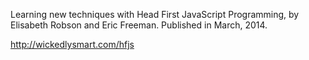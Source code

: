 Learning new techniques with Head First JavaScript Programming, by Elisabeth Robson and Eric Freeman.
Published in March, 2014.

http://wickedlysmart.com/hfjs


